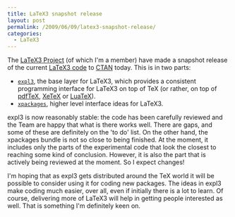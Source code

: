 ```yaml
---
title: LaTeX3 snapshot release
layout: post
permalink: /2009/06/09/latex3-snapshot-release/
categories:
  - LaTeX3
---
```

The [LaTeX3 Project](https://www.latex-project.org/latex3.html) (of which I'm a member) have made a snapshot release of the current [LaTeX3 code](https://www.latex-project.org/code.html) to [CTAN](https://www.ctan.org) today. This is in two parts:

- [`expl3`](https://ctan.org/pkg/expl3), the base layer for LaTeX3, which provides a consistent programming interface for LaTeX3 on top of TeX (or rather, on top of [pdfTeX](http://www.pdftex.org), [XeTeX](https://tug.org/xetex/) or [LuaTeX](http://www.luatex.org)).
- [`xpackages`](https://ctan.org/pkg/l3packages), higher level interface ideas for LaTeX3.

expl3 is now reasonably stable: the code has been carefully reviewed and the Team are happy that what is there works well. There are gaps, and some of these are definitely on the 'to do' list. On the other hand, the xpackages bundle is not so close to being finished. At the moment, it includes only the parts of the experimental code that look the closest to reaching some kind of conclusion. However, it is also the part that is actively being reviewed at the moment. So I expect changes!

I'm hoping that as expl3 gets distributed around the TeX world it will be possible to consider using it for coding new packages. The ideas in expl3 make coding much easier, over all, even if initially there is a lot to learn. Of course, delivering more of LaTeX3 will help in getting people interested as well. That is something I'm definitely keen on.

